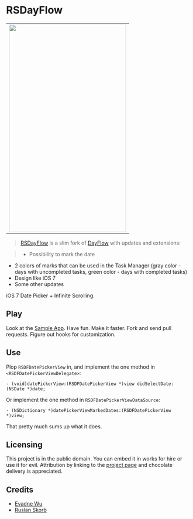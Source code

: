 # RSDayFlow

<table>
	<tr>
		<td><img src="Screenshot.png" width="320" height="568" align="middle"></td>
	</tr>
</table>

> [RSDayFlow](https://github.com/ruslanskorb/RSDayFlow) is a slim fork of [DayFlow](https://github.com/evadne/DayFlow) with updates and extensions:

> * Possibility to mark the date
* 2 colors of marks that can be used in the Task Manager (gray color - days with uncompleted tasks, green color - days with completed tasks)
* Design like iOS 7
* Some other updates

iOS 7 Date Picker + Infinite Scrolling.

## Play

Look at the [Sample App](https://github.com/ruslanskorb/RSDayFlow-Sample). Have fun. Make it faster. Fork and send pull requests. Figure out hooks for customization.

## Use

Plop `RSDFDatePickerView` in, and implement the one method in `<RSDFDatePickerViewDelegate>`:

	- (void)datePickerView:(RSDFDatePickerView *)view didSelectDate:(NSDate *)date;
	
Or implement the one method in `RSDFDatePickerViewDataSource`:

	- (NSDictionary *)datePickerViewMarkedDates:(RSDFDatePickerView *)view;

That pretty much sums up what it does.

## Licensing

This project is in the public domain.  You can embed it in works for hire or use it for evil.  Attribution by linking to the [project page](https://github.com/ruslanskorb/RSDayFlow) and chocolate delivery is appreciated.

## Credits

*	[Evadne Wu](http://radi.ws)
*	[Ruslan Skorb](http://lnkd.in/gsBbvb)